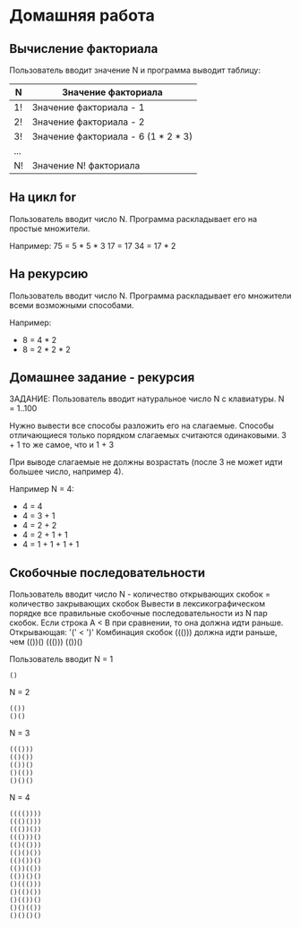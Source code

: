 Домашняя работа
===============

Вычисление факториала
---------------------

Пользователь вводит значение N и программа выводит таблицу:

  N   | Значение факториала
----- | ----------------------------------------
  1!  | Значение факториала - 1               
  2!  | Значение факториала - 2               
  3!  | Значение факториала - 6   (1 * 2 * 3) 
 ...  |                                       
  N!  | Значение N! факториала                

На цикл for
-----------
Пользователь вводит число N.
Программа раскладывает его на простые множители.

Например:  75 = 5 * 5 * 3
17 = 17
34 = 17 * 2

На рекурсию
-----------
Пользователь вводит число N.
Программа раскладывает его множители всеми возможными способами.

Например: 
* 8 = 4 * 2
* 8 = 2 * 2 * 2 

Домашнее задание - рекурсия
---------------------------
  ЗАДАНИЕ:
 Пользователь вводит натуральное число N с клавиатуры. N = 1..100

 Нужно вывести все способы разложить его на слагаемые.
 Способы отличающиеся только
 порядком слагаемых считаются одинаковыми.
  3 + 1 то же самое, что и 1 + 3

 При выводе слагаемые не должны возрастать
(после 3 не может идти большее число, например 4).  

Например N = 4:
* 4 = 4
* 4 = 3 + 1
* 4 = 2 + 2
* 4 = 2 + 1 + 1
* 4 = 1 + 1 + 1 + 1


Скобочные последовательности
----------------------------
Пользователь вводит число N - количество открывающих скобок = количество закрывающих скобок
Вывести в лексикографическом порядке все правильные скобочные последовательности из N пар скобок.
Если строка A < B при сравнении, то она должна идти раньше.
Открывающая: '(' < ')'
Комбинация скобок ((())) должна идти раньше, чем (())()
((()))
(())()

Пользователь вводит N = 1
```
()
```

N = 2
```
(())
()()
```

N = 3
```
((()))
(()())
(())()
()(())
()()()
```
N = 4
```
(((())))
((()()))
((())())
((()))()
(()(()))
(()()())
(()())()
(())(())
(())()()
()((()))
()(()())
()(())()
()()(())
()()()()
```
